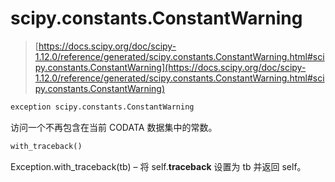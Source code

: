 # scipy.constants.ConstantWarning

> [https://docs.scipy.org/doc/scipy-1.12.0/reference/generated/scipy.constants.ConstantWarning.html#scipy.constants.ConstantWarning](https://docs.scipy.org/doc/scipy-1.12.0/reference/generated/scipy.constants.ConstantWarning.html#scipy.constants.ConstantWarning)

```py
exception scipy.constants.ConstantWarning
```

访问一个不再包含在当前 CODATA 数据集中的常数。

```py
with_traceback()
```

Exception.with_traceback(tb) – 将 self.__traceback__ 设置为 tb 并返回 self。
